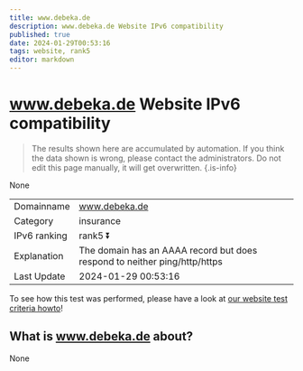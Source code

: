 ```yaml
---
title: www.debeka.de
description: www.debeka.de Website IPv6 compatibility
published: true
date: 2024-01-29T00:53:16
tags: website, rank5
editor: markdown
---
```


# www.debeka.de Website IPv6 compatibility

> The results shown here are accumulated by automation. If you think the data shown is wrong, please contact the administrators. 
> Do not edit this page manually, it will get overwritten.
{.is-info}

None


|   |   |
| - | - |
| Domainname | www.debeka.de
| Category | insurance |
| IPv6 ranking | rank5 :arrow_double_down: |
| Explanation | The domain has an AAAA record but does respond to neither ping/http/https |
| Last Update | 2024-01-29 00:53:16 |

To see how this test was performed, please have a look at [our website test criteria howto](/howto/testcriteria/website)!


## What is www.debeka.de about?
None
